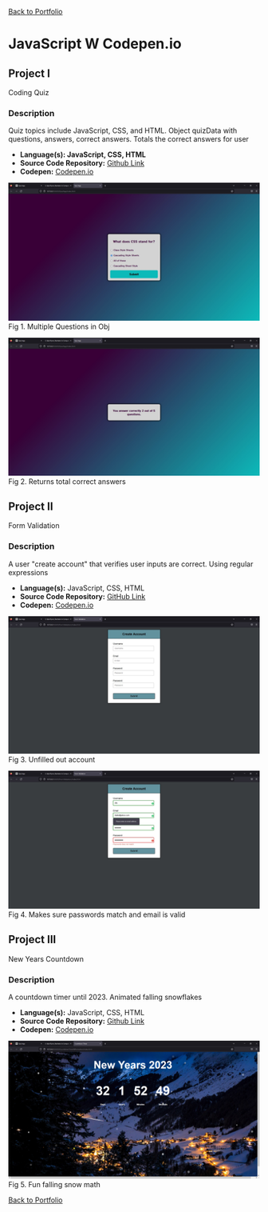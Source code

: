 [Back to Portfolio](./)

JavaScript W Codepen.io
===============

## Project I
Coding Quiz
### Description
Quiz topics include JavaScript, CSS, and HTML. Object quizData with questions, answers, correct answers. Totals the correct answers for user

-   **Language(s): JavaScript, CSS, HTML**
-   **Source Code Repository:** [Github Link](https://github.com/ckyleflynn/JS_code-project1-/tree/main/QuizApp)
-   **Codepen:** [Codepen.io](https://codepen.io/Ckflynndev/pen/gOWvdOy?editors=0100)
   
![screenshot](images/quiz.jpg )
Fig 1. Multiple Questions in Obj

![screenshot](images/quiz1.jpg )
Fig 2. Returns total correct answers

## Project II
Form Validation
### Description
A user "create account" that verifies user inputs are correct. Using regular expressions

-   **Language(s):** JavaScript, CSS, HTML
-   **Source Code Repository:** [GitHub Link](https://github.com/ckyleflynn/JS_code-project1-/tree/main/FormValidation)
-   **Codepen:** [Codepen.io](https://codepen.io/Ckflynndev/pen/WNjMgpw)

![screenshot](images/form1.jpg )
Fig 3. Unfilled out account

![screenshot](images/form2.jpg )
Fig 4. Makes sure passwords match and email is valid

## Project III
New Years Countdown
### Description
A countdown timer until 2023. Animated falling snowflakes

-   **Language(s):** JavaScript, CSS, HTML
-   **Source Code Repository:** [Github Link](https://github.com/ckyleflynn/JS_code-project1-/tree/main/Countdown%20Timer%20w%20Animation)
-   **Codepen:** [Codepen.io](https://codepen.io/Ckflynndev/pen/vYmdzEQ)

![screenshot](images/countdown.jpg )
Fig 5. Fun falling snow math


[Back to Portfolio](./)
